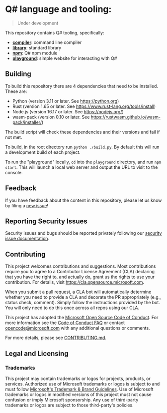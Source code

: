 # Q# language and tooling:

> Under development

This repository contains Q# tooling, specifically:

- **[compiler](./compiler/qsc/)**: command line compiler
- **[library](./library/)**: standard library
- **[npm](./npm/)**: Q# npm module
- **[playground](./playground/)**: simple website for interacting with Q#


## Building

To build this repository there are 4 dependencies that need to be installed. These are:

- Python (version 3.11 or later. See <https://python.org>)
- Rust (version 1.65 or later. See <https://www.rust-lang.org/tools/install>)
- Node.js (version 16.17 or later. See <https://nodejs.org/>)
- wasm-pack (version 0.10 or later. See <https://rustwasm.github.io/wasm-pack/installer/>)

The build script will check these dependencies and their versions and fail if not met.

To build, in the root directory run `python ./build.py`. By default this will run a development
build of each project.

To run the "playground" locally, `cd` into the `playground` directory, and run `npm start`.
This will launch a local web server and output the URL to visit to the console.

## Feedback

If you have feedback about the content in this repository, please let us know by filing a [new issue](https://github.com/microsoft/qsharp/issues/new/choose)!

## Reporting Security Issues

Security issues and bugs should be reported privately following our [security issue documentation](./SECURITY.md#reporting-security-issues).

## Contributing

This project welcomes contributions and suggestions.  Most contributions require you to agree to a
Contributor License Agreement (CLA) declaring that you have the right to, and actually do, grant us
the rights to use your contribution. For details, visit https://cla.opensource.microsoft.com.

When you submit a pull request, a CLA bot will automatically determine whether you need to provide
a CLA and decorate the PR appropriately (e.g., status check, comment). Simply follow the instructions
provided by the bot. You will only need to do this once across all repos using our CLA.

This project has adopted the [Microsoft Open Source Code of Conduct](https://opensource.microsoft.com/codeofconduct/).
For more information see the [Code of Conduct FAQ](https://opensource.microsoft.com/codeofconduct/faq/) or
contact [opencode@microsoft.com](mailto:opencode@microsoft.com) with any additional questions or comments.

For more details, please see [CONTRIBUTING.md](./CONTRIBUTING.md).

## Legal and Licensing

### Trademarks

This project may contain trademarks or logos for projects, products, or services. Authorized use of Microsoft 
trademarks or logos is subject to and must follow 
[Microsoft's Trademark & Brand Guidelines](https://www.microsoft.com/en-us/legal/intellectualproperty/trademarks/usage/general).
Use of Microsoft trademarks or logos in modified versions of this project must not cause confusion or imply Microsoft sponsorship.
Any use of third-party trademarks or logos are subject to those third-party's policies.
